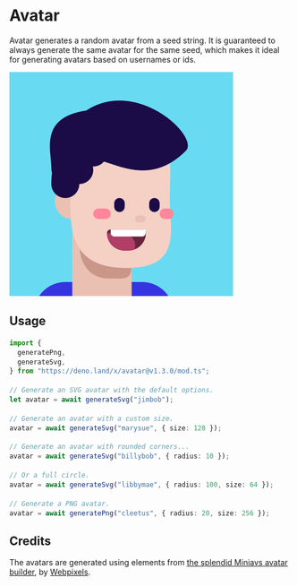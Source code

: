 # Avatar

Avatar generates a random avatar from a seed string. It is guaranteed to always
generate the same avatar for the same seed, which makes it ideal for generating
avatars based on usernames or ids.

![An SVG generated by the Avatar module](./assets/example.svg)

## Usage

```typescript
import {
  generatePng,
  generateSvg,
} from "https://deno.land/x/avatar@v1.3.0/mod.ts";

// Generate an SVG avatar with the default options.
let avatar = await generateSvg("jimbob");

// Generate an avatar with a custom size.
avatar = await generateSvg("marysue", { size: 128 });

// Generate an avatar with rounded corners...
avatar = await generateSvg("billybob", { radius: 10 });

// Or a full circle.
avatar = await generateSvg("libbymae", { radius: 100, size: 64 });

// Generate a PNG avatar.
avatar = await generatePng("cleetus", { radius: 20, size: 256 });
```

## Credits

The avatars are generated using elements from
[the splendid Miniavs avatar builder](https://www.figma.com/community/file/923211396597067458),
by [Webpixels](https://www.figma.com/@webpixels).
